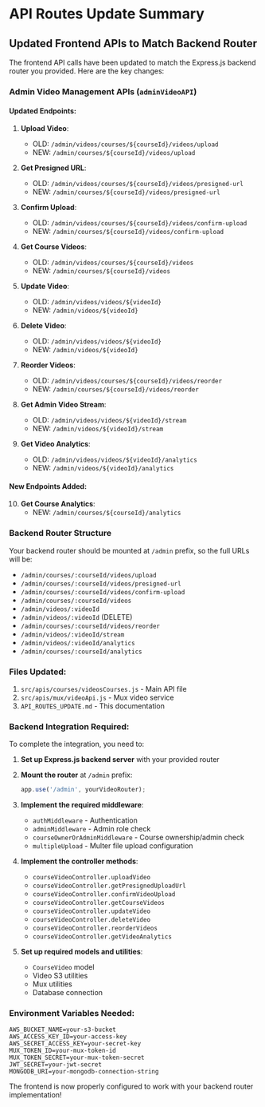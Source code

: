 # API Routes Update Summary

## Updated Frontend APIs to Match Backend Router

The frontend API calls have been updated to match the Express.js backend router you provided. Here are the key changes:

### Admin Video Management APIs (`adminVideoAPI`)

#### Updated Endpoints:
1. **Upload Video**: 
   - OLD: `/admin/videos/courses/${courseId}/videos/upload`
   - NEW: `/admin/courses/${courseId}/videos/upload`

2. **Get Presigned URL**: 
   - OLD: `/admin/videos/courses/${courseId}/videos/presigned-url`
   - NEW: `/admin/courses/${courseId}/videos/presigned-url`

3. **Confirm Upload**: 
   - OLD: `/admin/videos/courses/${courseId}/videos/confirm-upload`
   - NEW: `/admin/courses/${courseId}/videos/confirm-upload`

4. **Get Course Videos**: 
   - OLD: `/admin/videos/courses/${courseId}/videos`
   - NEW: `/admin/courses/${courseId}/videos`

5. **Update Video**: 
   - OLD: `/admin/videos/videos/${videoId}`
   - NEW: `/admin/videos/${videoId}`

6. **Delete Video**: 
   - OLD: `/admin/videos/videos/${videoId}`
   - NEW: `/admin/videos/${videoId}`

7. **Reorder Videos**: 
   - OLD: `/admin/videos/courses/${courseId}/videos/reorder`
   - NEW: `/admin/courses/${courseId}/videos/reorder`

8. **Get Admin Video Stream**: 
   - OLD: `/admin/videos/videos/${videoId}/stream`
   - NEW: `/admin/videos/${videoId}/stream`

9. **Get Video Analytics**: 
   - OLD: `/admin/videos/videos/${videoId}/analytics`
   - NEW: `/admin/videos/${videoId}/analytics`

#### New Endpoints Added:
10. **Get Course Analytics**: 
    - NEW: `/admin/courses/${courseId}/analytics`

### Backend Router Structure
Your backend router should be mounted at `/admin` prefix, so the full URLs will be:
- `/admin/courses/:courseId/videos/upload`
- `/admin/courses/:courseId/videos/presigned-url`
- `/admin/courses/:courseId/videos/confirm-upload`
- `/admin/courses/:courseId/videos`
- `/admin/videos/:videoId`
- `/admin/videos/:videoId` (DELETE)
- `/admin/courses/:courseId/videos/reorder`
- `/admin/videos/:videoId/stream`
- `/admin/videos/:videoId/analytics`
- `/admin/courses/:courseId/analytics`

### Files Updated:
1. `src/apis/courses/videosCourses.js` - Main API file
2. `src/apis/mux/videoApi.js` - Mux video service
3. `API_ROUTES_UPDATE.md` - This documentation

### Backend Integration Required:
To complete the integration, you need to:

1. **Set up Express.js backend server** with your provided router
2. **Mount the router** at `/admin` prefix:
   ```javascript
   app.use('/admin', yourVideoRouter);
   ```
3. **Implement the required middleware**:
   - `authMiddleware` - Authentication
   - `adminMiddleware` - Admin role check
   - `courseOwnerOrAdminMiddleware` - Course ownership/admin check
   - `multipleUpload` - Multer file upload configuration

4. **Implement the controller methods**:
   - `courseVideoController.uploadVideo`
   - `courseVideoController.getPresignedUploadUrl`
   - `courseVideoController.confirmVideoUpload`
   - `courseVideoController.getCourseVideos`
   - `courseVideoController.updateVideo`
   - `courseVideoController.deleteVideo`
   - `courseVideoController.reorderVideos`
   - `courseVideoController.getVideoAnalytics`

5. **Set up required models and utilities**:
   - `CourseVideo` model
   - Video S3 utilities
   - Mux utilities
   - Database connection

### Environment Variables Needed:
```env
AWS_BUCKET_NAME=your-s3-bucket
AWS_ACCESS_KEY_ID=your-access-key
AWS_SECRET_ACCESS_KEY=your-secret-key
MUX_TOKEN_ID=your-mux-token-id
MUX_TOKEN_SECRET=your-mux-token-secret
JWT_SECRET=your-jwt-secret
MONGODB_URI=your-mongodb-connection-string
```

The frontend is now properly configured to work with your backend router implementation!
